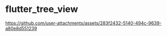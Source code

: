 # flutter_tree_view

https://github.com/user-attachments/assets/283f2432-5140-494c-9639-a80e8d551239

